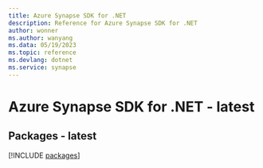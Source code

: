 ```yaml
---
title: Azure Synapse SDK for .NET
description: Reference for Azure Synapse SDK for .NET
author: wonner
ms.author: wanyang
ms.data: 05/19/2023
ms.topic: reference
ms.devlang: dotnet
ms.service: synapse
---
```

# Azure Synapse SDK for .NET - latest
## Packages - latest
[!INCLUDE [packages](synapse-index.md)]